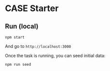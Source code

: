 # CASE Starter

## Run (local)

```
npm start
```

And go to `http://localhost:3000`

Once the task is running, you can seed initial data:

```
npm run seed
```
